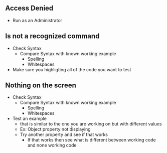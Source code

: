 ## Access Denied
- Run as an Administrator

## Is not a recognized command
- Check Syntax
    - Compare Syntax with known working example
        - Spelling
        - Whitespaces
- Make sure you highligting all of the code you want to test

## Nothing on the screen
- Check Syntax
    - Compare Syntax with known working example
        - Spelling
        - Whitespaces
- Test an example 
    - that is similar to the one you are working on but with different values
    - Ex: Object property not displaying
    - Try another property and see if that works
        - If that works then see what is different between working code and none working code